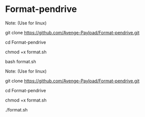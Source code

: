 # Format-pendrive

Note: (Use for linux)

git clone https://github.com/Avenge-Payload/Format-pendrive.git

cd Format-pendrive

chmod +x format.sh

bash format.sh


Note: (Use for linux)

git clone https://github.com/Avenge-Payload/Format-pendrive.git

cd Format-pendrive

chmod +x format.sh

./format.sh
